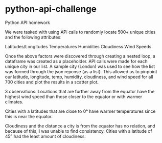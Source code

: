 # python-api-challenge
Python API homework

We were tasked with using API calls to randomly locate 500+ unique cities and the following attributes:

Latitudes/Longitudes
Temperatures
Humidities
Cloudiness
Wind Speeds

Once the above factors were discovered through creating a nested loop, a dataframe was created as a placeholder. API calls were made for each unique city in our list. A sample city (London) was used to see how the list was formed through the json reponse (as a list). This allowed us to pinpoint our latitude, longitude, temp, humidity, cloudiness, and wind speed for all 700 cities and plot the results in a scatter plot.


3 observations:
Locations that are further away from the equator have the highest wind speed than those 
closer to the equator or with warmer climates.

Cities with a latitudes that are close to 0° have warmer temperatures since this is near the equator.

Cloudiness and the distance a city is from the equator has no relation, and because of this, I was unable to find consistency. Cities with a latitude of 45° had the least amount of cloudiness.